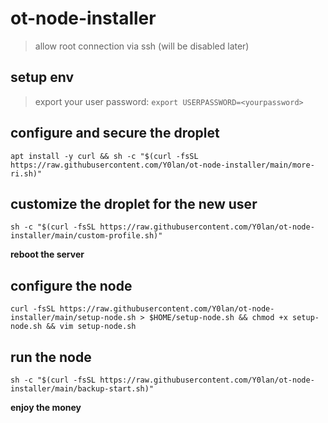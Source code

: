 # ot-node-installer
> allow root connection via ssh (will be disabled later)
>  

## setup env
> export your user password: 
`export USERPASSWORD=<yourpassword>`


## configure and secure the droplet
`apt install -y curl && sh -c "$(curl -fsSL https://raw.githubusercontent.com/Y0lan/ot-node-installer/main/more-ri.sh)"`
 

## customize the droplet for the new user
`sh -c "$(curl -fsSL https://raw.githubusercontent.com/Y0lan/ot-node-installer/main/custom-profile.sh)"`



**reboot the server**

## configure the node
`curl -fsSL https://raw.githubusercontent.com/Y0lan/ot-node-installer/main/setup-node.sh > $HOME/setup-node.sh && chmod +x setup-node.sh && vim setup-node.sh`

## run the node
`sh -c "$(curl -fsSL https://raw.githubusercontent.com/Y0lan/ot-node-installer/main/backup-start.sh)"`

**enjoy the money**
